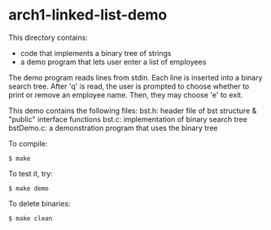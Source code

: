 # arch1-linked-list-demo

This directory contains:
* code that implements a binary tree of strings 
* a demo program that lets user enter a list of employees

The demo program reads lines from stdin.
Each line is inserted into a binary search tree.
After 'q' is read, the user is prompted to choose whether to print or remove an employee name. Then, they may choose 'e' to exit.

This demo contains the following files:
 bst.h: header file of bst structure & "public" interface functions
 bst.c: implementation of binary search tree
 bstDemo.c: a demonstration program that uses the binary tree
 

To compile:
~~~
$ make
~~~

To test it, try:
~~~
$ make demo
~~~

To delete binaries:
~~~
$ make clean
~~~


